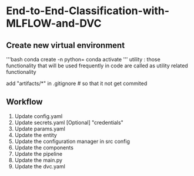 # End-to-End-Classification-with-MLFLOW-and-DVC

## Create new virtual environment
'''bash
conda create -n <name> python=<version>
conda activate <name>
'''
utility : those functionality that will  be used frequently in code are called as utility related functionality

add "artifacts/*" in .gitignore # so that it not get commited

## Workflow

1. Update config.yaml
2. Update secrets.yaml [Optional] "credentials"
3. Update params.yaml
4. Update the entity
5. Update the configuration manager in src config
6. Update the components
7. Update the pipeline
8. Update the main.py
9. Update the dvc.yaml
